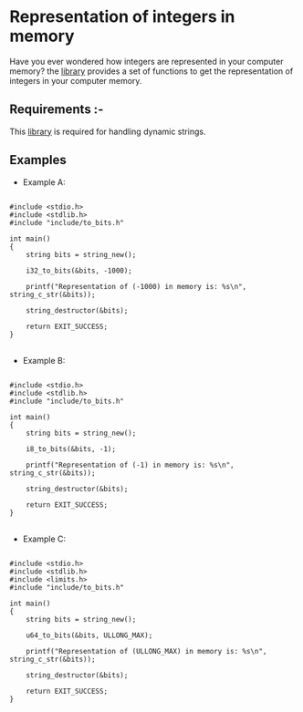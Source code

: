 # Representation of integers in memory
Have you ever wondered how integers are represented in your computer memory? the <a href="https://github.com/mfc0d1ng/Representation-of-integers-in-memory-in-C-language">library</a> provides a set of functions to get the representation of integers in your computer memory.

<h2> Requirements :- </h2>
This <a href="https://github.com/mfc0d1ng/Handling-dynamic-strings-in-C-language">library</a> is required for handling dynamic strings.

<br>
<h2> Examples </h2>

* Example A:

<pre>
<code class="language-c">
#include &lt;stdio.h&gt;
#include &lt;stdlib.h&gt;
#include "include/to_bits.h"

int main()
{
    string bits = string_new();

    i32_to_bits(&bits, -1000);

    printf("Representation of (-1000) in memory is: %s\n", string_c_str(&bits));

    string_destructor(&bits);
    
    return EXIT_SUCCESS;
}
</code>
</pre>

* Example B:

<pre>
<code class="language-c">
#include &lt;stdio.h&gt;
#include &lt;stdlib.h&gt;
#include "include/to_bits.h"

int main()
{
    string bits = string_new();

    i8_to_bits(&bits, -1);

    printf("Representation of (-1) in memory is: %s\n", string_c_str(&bits));

    string_destructor(&bits);
    
    return EXIT_SUCCESS;
}
</code>
</pre>


* Example C:

<pre>
<code class="language-c">
#include &lt;stdio.h&gt;
#include &lt;stdlib.h&gt;
#include &lt;limits.h&gt;
#include "include/to_bits.h"

int main()
{
    string bits = string_new();

    u64_to_bits(&bits, ULLONG_MAX);

    printf("Representation of (ULLONG_MAX) in memory is: %s\n", string_c_str(&bits));

    string_destructor(&bits);
    
    return EXIT_SUCCESS;
}
</code>
</pre>

